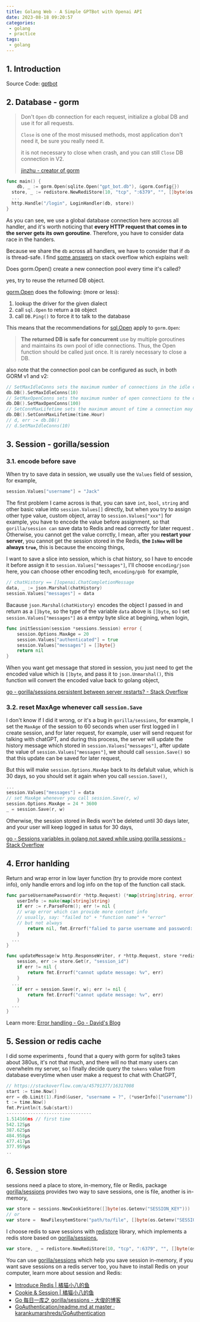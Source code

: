 ```yaml
---
title: Golang Web - A Simple GPTBot with Openai API
date: 2023-08-18 09:20:57
categories:
 - golang
 - practice
tags:
 - golang
---
```


## 1. Introduction

Source Code: [gptbot](https://github.com/shwezhu/gptbot)

## 2. Database - gorm

> Don't `Open` db connection for each request, initialize a global DB and use it for all requests.
>
> `Close` is one of the most misused methods, most application don't need it, be sure you really need it.
>
> it is not necessary to close when crash, and you can still `Close` DB connection in V2. 
>
> [jinzhu - creator of gorm](https://github.com/go-gorm/gorm/issues/3145)

```go
func main() {
	db, _ := gorm.Open(sqlite.Open("gpt_bot.db"), &gorm.Config{})
  store, _ := redistore.NewRediStore(10, "tcp", ":6379", "", []byte(os.Getenv("SESSION_KEY")))
  ...
  http.Handle("/login", LoginHandler(db, store))
}
```

As you can see, we use a global database connection here accross all handler, and it's worth noticing that **every HTTP request that comes in to the server gets its own goroutine**. Therefore, you have to consider data race in the handers. 

Because we share the `db` across all handlers, we have to consider that if `db` is thread-safe. I find [some answers](https://stackoverflow.com/questions/61822921/does-gorm-open-create-a-new-connection-pool-every-time-its-called) on stack overflow which explains well:

Does gorm.Open() create a new connection pool every time it's called?

yes, try to reuse the returned DB object. 

[gorm.Open](https://github.com/jinzhu/gorm/blob/v1.9.12/main.go#L58) does the following: (more or less):

1. lookup the driver for the given dialect
2. call `sql.Open` to return a `DB` object
3. call `DB.Ping()` to force it to talk to the database

This means that the recommendations for [sql.Open](https://golang.org/pkg/database/sql/#Open) apply to `gorm.Open`:

> **The returned DB is safe for concurrent** use by multiple goroutines and maintains its own pool of idle connections. Thus, the Open function should be called just once. It is rarely necessary to close a DB.

also note that the connection pool can be configured as such, in both GORM v1 and v2:

```go
// SetMaxIdleConns sets the maximum number of connections in the idle connection pool.
db.DB().SetMaxIdleConns(10)
// SetMaxOpenConns sets the maximum number of open connections to the database.
db.DB().SetMaxOpenConns(100)
// SetConnMaxLifetime sets the maximum amount of time a connection may be reused.
db.DB().SetConnMaxLifetime(time.Hour)
// d, err := db.DB()
// d.SetMaxIdleConns(10)
```

## 3. Session - gorilla/session

### 3.1. encode before save

When try to save data in session, we usually use the `Values` field of session, for example,

```go
session.Values["username"] = "Jack"
```

The first problem I came across is that, you can save `int`, `bool`, `string` and other basic value into `session.Values[]` directly, but when you try to assign other type value, custom object, array to `session.Values["xxx"]` for example, you have to encode the value before assignment, so that `gorilla/session can` save data to Redis and read correctly for later request . Otherwise, you cannot get the value corrctly, I mean, after you **restart your server**, you cannot get the session stored in the Redis, **the `IsNew` will be always `true`,** this is because the encoing things, 

I want to save a slice into session, which is chat history, so I have to encode it before assign it to `session.Values["messages"]`, I'll choose `encoding/json` here, you can choose other encoding tech, `encoding/gob `for example, 

```go
// chatHistory == []openai.ChatCompletionMessage
data, _ := json.Marshal(chatHistory)
session.Values["messages"] = data
```

Bacause `json.Marshal(chatHistory)` encodes the object I passed in and return as a `[]byte`, so the type of the variable `data` above is `[]byte`, so I set `session.Values["messages"]` as a emtpy byte slice at begining, when login, 

```go
func initSession(session *sessions.Session) error {
	session.Options.MaxAge = 20
	session.Values["authenticated"] = true
	session.Values["messages"] = []byte{}
	return nil
}
```

When you want get message that stored in session, you just need to get the encoded value which is  `[]byte`, and pass it to `json.Unmarshal()`, this function will convert the encoded value back to golang object, 

[go - gorilla/sessions persistent between server restarts? - Stack Overflow](https://stackoverflow.com/questions/45196950/gorilla-sessions-persistent-between-server-restarts)

### 3.2. reset MaxAge whenever call `session.Save`

I don't know if I did it wrong, or it's a bug in `gorilla/sessions`, for example, I set the `MaxAge` of the session to 60 seconds when user first logged in I create session, and for later request, for example, user will send request for talking with chatGPT, and during this process, the server will update the history message which stored in `session.Values["messages"]`, after update the value of  `session.Values["messages"]`, we should call `session.Save()` so that this update can be saved for later request, 

But this will make `session.Options.MaxAge` back to its defalult value, which is 30 days, so you should set it again when you call  `session.Save()`, 

```go
...
session.Values["messages"] = data
// set MaxAge whenever you call session.Save(r, w)
session.Options.MaxAge = 24 * 3600
_ = session.Save(r, w)
```

Otherwise, the session stored in Redis won't be deleted until 30 days later, and your user will keep logged in satus for 30 days, 

[go - Sessions variables in golang not saved while using gorilla sessions - Stack Overflow](https://stackoverflow.com/questions/21865681/sessions-variables-in-golang-not-saved-while-using-gorilla-sessions)

## 4. Error hanlding

Return and wrap error in low layer function (try to provide more context info), only handle errors and log info on the top of the function call stack. 

```go
func parseUsernamePassword(r *http.Request) (*map[string]string, error) {
	userInfo := make(map[string]string)
	if err := r.ParseForm(); err != nil {
    // wrap error which can provide more context info
    // usually, say: "failed to" + "function name" + "error"
    // but not always
		return nil, fmt.Errorf("falied to parse username and password: %v", err)
	}
  ...
}

func updateMessage(w http.ResponseWriter, r *http.Request, store *redistore.RediStore) error {
	session, err := store.Get(r, "session_id")
	if err != nil {
		return fmt.Errorf("cannot update message: %v", err)
	}
  ...
	if err = session.Save(r, w); err != nil {
		return fmt.Errorf("cannot update message: %v", err)
	}
  ...
}
```

Learn more: [Error handling - Go - David's Blog](https://davidzhu.xyz/post/golang/basics/008-error-handling/)

## 5. Session or redis cache

I did some experiments , found that a query with gorm for sqlite3 takes about 380us, it's not that much, and there will no that many users can overwhelm my server, so I finally decide query the `tokens` value from database everytime when user make a request to chat with ChatGPT, 

```go
// https://stackoverflow.com/a/45791377/16317008
start := time.Now()
err = db.Limit(1).Find(&user, "username = ?", (*userInfo)["username"]).Error
t := time.Now()
fmt.Println(t.Sub(start))
--------------------------------
1.514166ms // first time
542.125µs
387.625µs
484.958µs
477.417µs
377.959µs
..
```

## 6. Session store

sessions need a place to store, in-memory, file or Redis, package [gorilla/sessions](https://github.com/gorilla/sessions) provides two way to save sessions, one is file, another is in-memory, 

```go
var store = sessions.NewCookieStore([]byte(os.Getenv("SESSION_KEY")))
// or 
var store =  NewFilesytemStore("path/to/file", []byte(os.Getenv("SESSION_KEY")))
```

I choose redis to save sessions with [redistore](https://github.com/boj/redistore) library, which implements a redis store based on [gorilla/sessions](https://github.com/gorilla/sessions), 

```go
var store, _ = redistore.NewRediStore(10, "tcp", ":6379", "", []byte(os.Getenv("SESSION_KEY")))
```

You can use [gorilla/sessions](https://github.com/gorilla/sessions) which help you save session in-memory, if you want save sessions on a redis server too, you have to install Redis on your computer, learn more about session and Redis: 

- [Introduce Redis | 橘猫小八的鱼](https://davidzhu.xyz/2023/08/18/Database/Redis/001-intro-redis/)
- [Cookie & Session | 橘猫小八的鱼](https://davidzhu.xyz/2023/08/17/CS-Basics/005-session-cookie/)
- [Go 每日一库之 gorilla/sessions - 大俊的博客](https://darjun.github.io/2021/07/25/godailylib/gorilla/sessions/)
- [GoAuthentication/readme.md at master · karankumarshreds/GoAuthentication](https://github.com/karankumarshreds/GoAuthentication/blob/master/readme.md)
